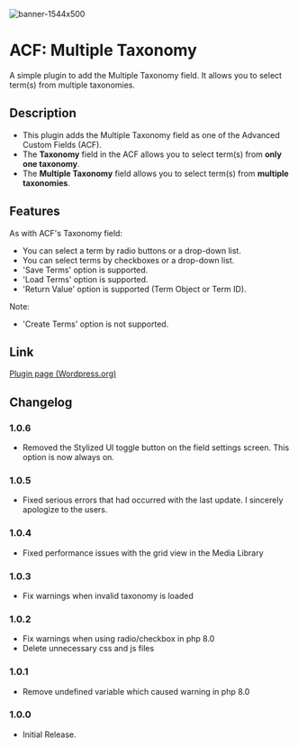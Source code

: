![banner-1544x500](https://user-images.githubusercontent.com/47914904/125542624-2fb488c8-fee9-43f2-a1bc-626cb6b0b4d6.png)

# ACF: Multiple Taxonomy

A simple plugin to add the Multiple Taxonomy field. It allows you to select term(s) from multiple taxonomies.

## Description

- This plugin adds the Multiple Taxonomy field as one of the Advanced Custom Fields (ACF).
- The **Taxonomy** field in the ACF allows you to select term(s) from **only one taxonomy**.
- The **Multiple Taxonomy** field allows you to select term(s) from **multiple taxonomies**.

## Features

As with ACF's Taxonomy field:
- You can select a term by radio buttons or a drop-down list.
- You can select terms by checkboxes or a drop-down list.
- 'Save Terms' option is supported.
- 'Load Terms' option is supported.
- 'Return Value' option is supported (Term Object or Term ID).

Note:
- 'Create Terms' option is not supported.

## Link

[Plugin page (Wordpress.org)](https://wordpress.org/plugins/acf-multiple-taxonomy/)

## Changelog
### 1.0.6
- Removed the Stylized UI toggle button on the field settings screen. This option is now always on.
### 1.0.5
- Fixed serious errors that had occurred with the last update. I sincerely apologize to the users.
### 1.0.4
- Fixed performance issues with the grid view in the Media Library
### 1.0.3
- Fix warnings when invalid taxonomy is loaded
### 1.0.2
- Fix warnings when using radio/checkbox in php 8.0
- Delete unnecessary css and js files
### 1.0.1
- Remove undefined variable which caused warning in php 8.0
### 1.0.0
- Initial Release.
